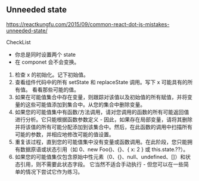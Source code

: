 ## Unneeded state

https://reactkungfu.com/2015/09/common-react-dot-js-mistakes-unneeded-state/

CheckList

- 你总是同时设置两个 state
- 在 componet 会不会变换。

1. 检查 x 的初始化。记下初始值。
2. 查看组件代码中的所有 setState 和 replaceState 调用。写下 x 可能具有的所有值。
   看看那些可能的值。
3. 如果在可能值集合中存在变量，则跟踪对该值以及初始值的所有赋值，并将变量的这些可能值添加到集合中。从您的集合中删除变量。
4. 如果您的可能值集中有函数/方法调用，请对您调用的函数的所有可能返回值进行分析。它只能根据函数参数定义 - 因此，如果存在局部变量，请将其删除并将该值的所有可能分配添加到该集合中。然后，在此函数的调用中扫描所有可能的参数，并相应地修改可能的值设置。
5. 重复该过程，直到您的可能值集中没有变量或函数调用。在此阶段，您只能拥有数据原语或状态引用（如 0、new Foo()、{}、{ x: 2 } 或 this.state.??）。
6. 如果您的可能值集仅包含原始中性元素（0、{}、null、undefined、[]）和状态引用，则不需要此状态字段。
   它当然不适合手动执行 - 但您可以在一些简单的情况下尝试它作为练习。
